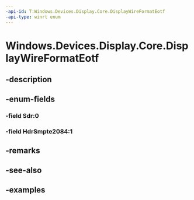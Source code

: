 ```yaml
---
-api-id: T:Windows.Devices.Display.Core.DisplayWireFormatEotf
-api-type: winrt enum
---
```


<!-- Enumeration syntax.
public enum DisplayWireFormatEotf : int 
-->

# Windows.Devices.Display.Core.DisplayWireFormatEotf

## -description

## -enum-fields
### -field Sdr:0

### -field HdrSmpte2084:1

## -remarks

## -see-also

## -examples

